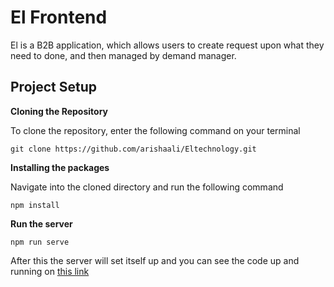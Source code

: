 # El Frontend

El is a B2B application, which allows users to create request upon what they need to done, and then managed by demand manager.

## Project Setup

**Cloning the Repository**

To clone the repository, enter the following command on your terminal

```git clone https://github.com/arishaali/Eltechnology.git```

**Installing the packages**

Navigate into the cloned directory and run the following command

```npm install```

**Run the server**

``npm run serve``

After this the server will set itself up and you can see the code up and running on [this link](http://localhost:8080)
